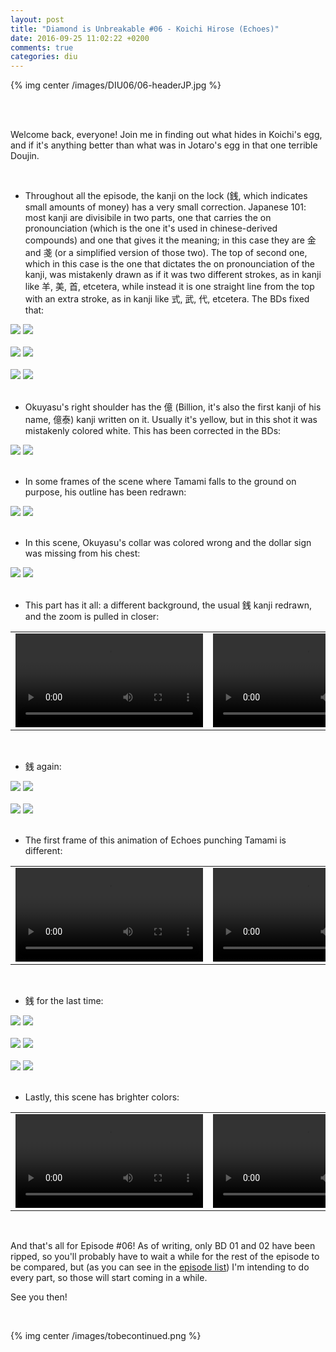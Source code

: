 ```yaml
---
layout: post
title: "Diamond is Unbreakable #06 - Koichi Hirose (Echoes)"
date: 2016-09-25 11:02:22 +0200
comments: true
categories: diu
---
```


{% img center /images/DIU06/06-headerJP.jpg %}
<!-- more -->

<br>
<br>

Welcome back, everyone! Join me in finding out what hides in Koichi's egg, and if it's anything better than what was in Jotaro's egg in that one terrible Doujin.

<br>

- Throughout all the episode, the kanji on the lock (銭, which indicates small amounts of money) has a very small correction. Japanese 101: most kanji are divisibile in two parts, one that carries the on pronounciation (which is the one it's used in chinese-derived compounds) and one that gives it the meaning; in this case they are 金 and 戔 (or a simplified version of those two). The top of second one, which in this case is the one that dictates the on pronounciation of the kanji, was mistakenly drawn as if it was two different strokes, as in kanji like 羊, 美, 首, etcetera, while instead it is one straight line from the top with an extra stroke, as in kanji like 式, 武, 代, etcetera. The BDs fixed that:

<div id="container1" class="twentytwenty-container">
 <img src="/images/DIU06/tv-06380.jpg" />
 <img src="/images/DIU06/bd-06380.jpg" />
</div>

<br>

<div id="container1" class="twentytwenty-container">
 <img src="/images/DIU06/tv-06870.jpg" />
 <img src="/images/DIU06/bd-06870.jpg" />
</div>

<br>

<div id="container1" class="twentytwenty-container">
 <img src="/images/DIU06/tv-08135.jpg" />
 <img src="/images/DIU06/bd-08135.jpg" />
</div>

<br>

- Okuyasu's right shoulder has the 億 (Billion, it's also the first kanji of his name, 億泰) kanji written on it. Usually it's yellow, but in this shot it was mistakenly colored white. This has been corrected in the BDs:

<div id="container1" class="twentytwenty-container">
 <img src="/images/DIU06/tv-09390.jpg" />
 <img src="/images/DIU06/bd-09390.jpg" />
</div>

<br>

- In some frames of the scene where Tamami falls to the ground on purpose, his outline has been redrawn:

<div id="container1" class="twentytwenty-container">
 <img src="/images/DIU06/tv-11991.jpg" />
 <img src="/images/DIU06/bd-11991.jpg" />
</div>

<br>

- In this scene, Okuyasu's collar was colored wrong and the dollar sign was missing from his chest:

<div id="container1" class="twentytwenty-container">
 <img src="/images/DIU06/tv-12200.jpg" />
 <img src="/images/DIU06/bd-12200.jpg" />
</div>

<br>

- This part has it all: a different background, the usual 銭 kanji redrawn, and the zoom is pulled in closer:

<table width="100%">
<tr>
<td align="left" valign="top" width="50%">
<video class='center' nocontrols loop preload='auto'>
  <source src=/videos/DIU06/TV%201%20-%20combo.webm type='video/webm; codecs="vp8, vorbis"'>
</video>
</td>
<td align="left" valign="top" width="50%">
<video class='center' nocontrols loop preload='auto'>
  <source src=/videos/DIU06/BD%201%20-%20combo.webm type='video/webm; codecs="vp8, vorbis"'>
</video>
</td>
</tr>
</table>

<br>

- 銭 again:

<div id="container1" class="twentytwenty-container">
 <img src="/images/DIU06/tv-20690.jpg" />
 <img src="/images/DIU06/bd-20690.jpg" />
</div>

<br>

<div id="container1" class="twentytwenty-container">
 <img src="/images/DIU06/tv-21100.jpg" />
 <img src="/images/DIU06/bd-21100.jpg" />
</div>

<br>

- The first frame of this animation of Echoes punching Tamami is different:

<table width="100%">
<tr>
<td align="left" valign="top" width="50%">
<video class='center' nocontrols loop preload='auto'>
  <source src=/videos/DIU06/TV%202%20-%20echoes.webm type='video/webm; codecs="vp8, vorbis"'>
</video>
</td>
<td align="left" valign="top" width="50%">
<video class='center' nocontrols loop preload='auto'>
  <source src=/videos/DIU06/BD%202%20-%20echoes.webm type='video/webm; codecs="vp8, vorbis"'>
</video>
</td>
</tr>
</table>

<br>

- 銭 for the last time:

<div id="container1" class="twentytwenty-container">
 <img src="/images/DIU06/tv-27400.jpg" />
 <img src="/images/DIU06/bd-27400.jpg" />
</div>

<br>

<div id="container1" class="twentytwenty-container">
 <img src="/images/DIU06/tv-27530.jpg" />
 <img src="/images/DIU06/bd-27530.jpg" />
</div>

<br>

<div id="container1" class="twentytwenty-container">
 <img src="/images/DIU06/tv-27660.jpg" />
 <img src="/images/DIU06/bd-27660.jpg" />
</div>

<br>

- Lastly, this scene has brighter colors:

<table width="100%">
<tr>
<td align="left" valign="top" width="50%">
<video class='center' nocontrols loop preload='auto'>
  <source src=/videos/DIU06/TV%203%20-%20colors.webm type='video/webm; codecs="vp8, vorbis"'>
</video>
</td>
<td align="left" valign="top" width="50%">
<video class='center' nocontrols loop preload='auto'>
  <source src=/videos/DIU06/BD%203%20-%20colors.webm type='video/webm; codecs="vp8, vorbis"'>
</video>
</td>
</tr>
</table>

<br>

And that's all for Episode #06! As of writing, only BD 01 and 02 have been ripped, so you'll probably have to wait a while for the rest of the episode to be compared, but (as you can see in the <a href=/episodelist/>episode list</a>) I'm intending to do every part, so those will start coming in a while.

See you then!

<br>

{% img center /images/tobecontinued.png %}
